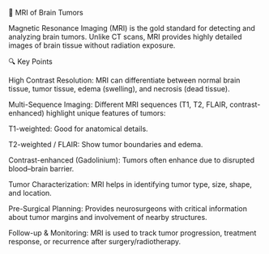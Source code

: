 🧠 MRI of Brain Tumors

Magnetic Resonance Imaging (MRI) is the gold standard for detecting and analyzing brain tumors. Unlike CT scans, MRI provides highly detailed images of brain tissue without radiation exposure.

🔍 Key Points

High Contrast Resolution: MRI can differentiate between normal brain tissue, tumor tissue, edema (swelling), and necrosis (dead tissue).

Multi-Sequence Imaging: Different MRI sequences (T1, T2, FLAIR, contrast-enhanced) highlight unique features of tumors:

T1-weighted: Good for anatomical details.

T2-weighted / FLAIR: Show tumor boundaries and edema.

Contrast-enhanced (Gadolinium): Tumors often enhance due to disrupted blood–brain barrier.

Tumor Characterization: MRI helps in identifying tumor type, size, shape, and location.

Pre-Surgical Planning: Provides neurosurgeons with critical information about tumor margins and involvement of nearby structures.

Follow-up & Monitoring: MRI is used to track tumor progression, treatment response, or recurrence after surgery/radiotherapy.
